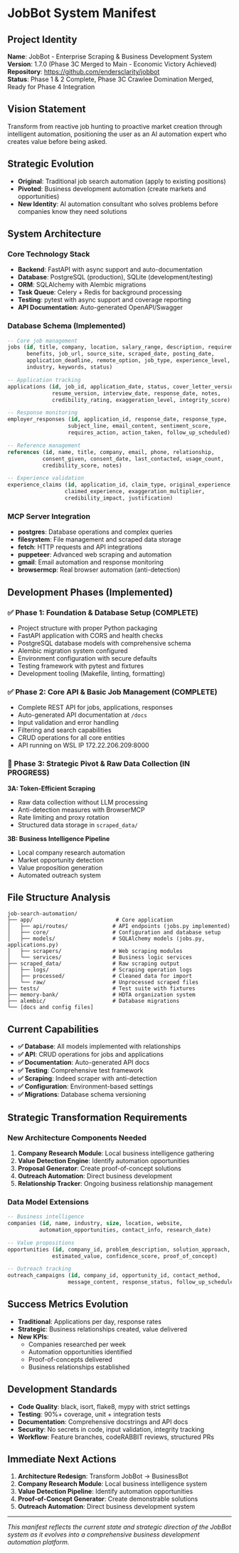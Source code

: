 # JobBot System Manifest

## Project Identity
**Name**: JobBot - Enterprise Scraping & Business Development System  
**Version**: 1.7.0 (Phase 3C Merged to Main - Economic Victory Achieved)  
**Repository**: https://github.com/endersclarity/jobbot  
**Status**: Phase 1 & 2 Complete, Phase 3C Crawlee Domination Merged, Ready for Phase 4 Integration  

## Vision Statement
Transform from reactive job hunting to proactive market creation through intelligent automation, positioning the user as an AI automation expert who creates value before being asked.

## Strategic Evolution
- **Original**: Traditional job search automation (apply to existing positions)
- **Pivoted**: Business development automation (create markets and opportunities)
- **New Identity**: AI automation consultant who solves problems before companies know they need solutions

## System Architecture

### Core Technology Stack
- **Backend**: FastAPI with async support and auto-documentation
- **Database**: PostgreSQL (production), SQLite (development/testing)
- **ORM**: SQLAlchemy with Alembic migrations
- **Task Queue**: Celery + Redis for background processing
- **Testing**: pytest with async support and coverage reporting
- **API Documentation**: Auto-generated OpenAPI/Swagger

### Database Schema (Implemented)
```sql
-- Core job management
jobs (id, title, company, location, salary_range, description, requirements, 
      benefits, job_url, source_site, scraped_date, posting_date, 
      application_deadline, remote_option, job_type, experience_level, 
      industry, keywords, status)

-- Application tracking  
applications (id, job_id, application_date, status, cover_letter_version,
              resume_version, interview_date, response_date, notes,
              credibility_rating, exaggeration_level, integrity_score)

-- Response monitoring
employer_responses (id, application_id, response_date, response_type,
                   subject_line, email_content, sentiment_score, 
                   requires_action, action_taken, follow_up_scheduled)

-- Reference management
references (id, name, title, company, email, phone, relationship,
           consent_given, consent_date, last_contacted, usage_count,
           credibility_score, notes)

-- Experience validation
experience_claims (id, application_id, claim_type, original_experience,
                  claimed_experience, exaggeration_multiplier, 
                  credibility_impact, justification)
```

### MCP Server Integration
- **postgres**: Database operations and complex queries
- **filesystem**: File management and scraped data storage
- **fetch**: HTTP requests and API integrations
- **puppeteer**: Advanced web scraping and automation
- **gmail**: Email automation and response monitoring
- **browsermcp**: Real browser automation (anti-detection)

## Development Phases (Implemented)

### ✅ Phase 1: Foundation & Database Setup (COMPLETE)
- Project structure with proper Python packaging
- FastAPI application with CORS and health checks
- PostgreSQL database models with comprehensive schema
- Alembic migration system configured
- Environment configuration with secure defaults
- Testing framework with pytest and fixtures
- Development tooling (Makefile, linting, formatting)

### ✅ Phase 2: Core API & Basic Job Management (COMPLETE)
- Complete REST API for jobs, applications, responses
- Auto-generated API documentation at `/docs`
- Input validation and error handling
- Filtering and search capabilities
- CRUD operations for all core entities
- API running on WSL IP 172.22.206.209:8000

### 🚧 Phase 3: Strategic Pivot & Raw Data Collection (IN PROGRESS)
**3A: Token-Efficient Scraping**
- Raw data collection without LLM processing
- Anti-detection measures with BrowserMCP
- Rate limiting and proxy rotation
- Structured data storage in `scraped_data/`

**3B: Business Intelligence Pipeline**
- Local company research automation  
- Market opportunity detection
- Value proposition generation
- Automated outreach system

## File Structure Analysis
```
job-search-automation/
├── app/                          # Core application
│   ├── api/routes/              # API endpoints (jobs.py implemented)
│   ├── core/                    # Configuration and database setup
│   ├── models/                  # SQLAlchemy models (jobs.py, applications.py)
│   ├── scrapers/                # Web scraping modules
│   └── services/                # Business logic services
├── scraped_data/                # Raw scraping output
│   ├── logs/                    # Scraping operation logs
│   ├── processed/               # Cleaned data for import
│   └── raw/                     # Unprocessed scraped files
├── tests/                       # Test suite with fixtures
├── memory-bank/                 # HDTA organization system
├── alembic/                     # Database migrations
└── [docs and config files]
```

## Current Capabilities
- **✅ Database**: All models implemented with relationships
- **✅ API**: CRUD operations for jobs and applications
- **✅ Documentation**: Auto-generated API docs
- **✅ Testing**: Comprehensive test framework
- **✅ Scraping**: Indeed scraper with anti-detection
- **✅ Configuration**: Environment-based settings
- **✅ Migrations**: Database schema versioning

## Strategic Transformation Requirements

### New Architecture Components Needed
1. **Company Research Module**: Local business intelligence gathering
2. **Value Detection Engine**: Identify automation opportunities
3. **Proposal Generator**: Create proof-of-concept solutions
4. **Outreach Automation**: Direct business development
5. **Relationship Tracker**: Ongoing business relationship management

### Data Model Extensions
```sql
-- Business intelligence
companies (id, name, industry, size, location, website, 
          automation_opportunities, contact_info, research_date)

-- Value propositions  
opportunities (id, company_id, problem_description, solution_approach,
              estimated_value, confidence_score, proof_of_concept)

-- Outreach tracking
outreach_campaigns (id, company_id, opportunity_id, contact_method,
                   message_content, response_status, follow_up_schedule)
```

## Success Metrics Evolution
- **Traditional**: Applications per day, response rates
- **Strategic**: Business relationships created, value delivered
- **New KPIs**: 
  - Companies researched per week
  - Automation opportunities identified
  - Proof-of-concepts delivered
  - Business relationships established

## Development Standards
- **Code Quality**: black, isort, flake8, mypy with strict settings
- **Testing**: 90%+ coverage, unit + integration tests
- **Documentation**: Comprehensive docstrings and API docs
- **Security**: No secrets in code, input validation, integrity tracking
- **Workflow**: Feature branches, codeRABBIT reviews, structured PRs

## Immediate Next Actions
1. **Architecture Redesign**: Transform JobBot → BusinessBot
2. **Company Research Module**: Local business intelligence system
3. **Value Detection Pipeline**: Identify automation opportunities
4. **Proof-of-Concept Generator**: Create demonstrable solutions
5. **Outreach Automation**: Direct business development system

---

*This manifest reflects the current state and strategic direction of the JobBot system as it evolves into a comprehensive business development automation platform.*